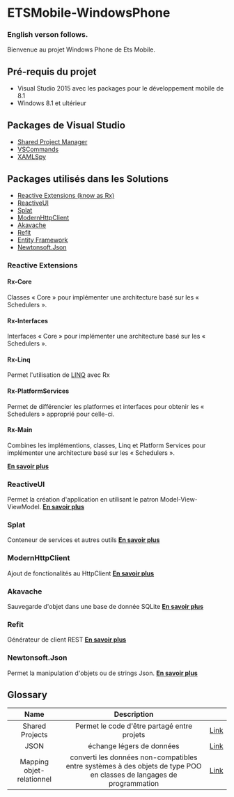 # ETSMobile-WindowsPhone
### English verson follows.

Bienvenue au projet Windows Phone de Ets Mobile.

## Pré-requis du projet 
* Visual Studio 2015 avec les packages pour le développement mobile de 8.1
* Windows 8.1 et ultérieur

## Packages de Visual Studio
* [Shared Project Manager](https://visualstudiogallery.msdn.microsoft.com/315c13a7-2787-4f57-bdf7-adae6ed54450)
* [VSCommands](http://vscommands.squaredinfinity.com/)
* [XAMLSpy](http://xamlspy.com/)


## Packages utilisés dans les Solutions
* [Reactive Extensions (know as Rx)](https://msdn.microsoft.com/en-ca/data/gg577609.aspx)
* [ReactiveUI](http://reactiveui.net/)
* [Splat](https://github.com/paulcbetts/splat)
* [ModernHttpClient](https://github.com/paulcbetts/ModernHttpClient)
* [Akavache](https://github.com/akavache/Akavache)
* [Refit](https://github.com/paulcbetts/refit)
* [Entity Framework](https://msdn.microsoft.com/en-ca/data/ef.aspx)
* [Newtonsoft.Json](https://www.nuget.org/packages/Newtonsoft.Json)

### Reactive Extensions
#### Rx-Core
Classes « Core » pour implémenter une architecture basé sur les « Schedulers ».
#### Rx-Interfaces
Interfaces « Core » pour implémenter une architecture basé sur les « Schedulers ».
#### Rx-Linq
Permet l'utilisation de [LINQ](https://msdn.microsoft.com/en-CA/library/bb397926.aspx) avec Rx
#### Rx-PlatformServices
Permet de différencier les platformes et interfaces pour obtenir les « Schedulers » approprié pour celle-ci.
#### Rx-Main
Combines les implémentions, classes, Linq et Platform Services pour implémenter une architecture basé sur les « Schedulers ».

**[En savoir plus](https://msdn.microsoft.com/en-ca/data/gg577609.aspx)**


### ReactiveUI
Permet la création d'application en utilisant le patron Model-View-ViewModel.
**[En savoir plus](https://github.com/reactiveui/ReactiveUI)**

### Splat
Conteneur de services et autres outils
**[En savoir plus](https://github.com/paulcbetts/splat)**

### ModernHttpClient
Ajout de fonctionalités au HttpClient
**[En savoir plus](https://github.com/paulcbetts/ModernHttpClient)**

### Akavache
Sauvegarde d'objet dans une base de donnée SQLite
**[En savoir plus](https://github.com/akavache/Akavache)**

### Refit
Générateur de client REST
**[En savoir plus](https://github.com/paulcbetts/refit)**

### Newtonsoft.Json
Permet la manipulation d'objets ou de strings Json.
**[En savoir plus](http://www.newtonsoft.com/json)**

## Glossary
| Name          | Description   | |
| :-------------: |:-------------:| :-----:|
| Shared Projects | Permet le code d'être partagé entre projets | [Link](http://blogs.msdn.com/b/somasegar/archive/2014/04/02/visual-studio-2013-update-2-rc-universal-projects-for-windows-and-windows-phone.aspx) |
| JSON | échange légers de données |   [Link](http://json.org/) |
| Mapping objet-relationnel | converti les données non-compatibles entre systèmes à des objets de type POO en classes de langages de programmation |   [Link](http://en.wikipedia.org/wiki/Object-relational_mapping) |
